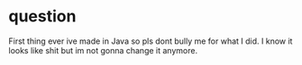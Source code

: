 # question
First thing ever ive made in Java so pls dont bully me for what I did. I know it looks like shit but im not gonna change it anymore.
